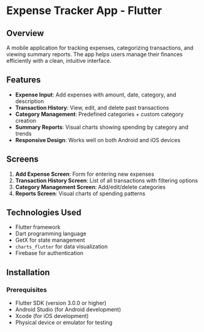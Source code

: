 # Expense Tracker App - Flutter

## Overview
A mobile application for tracking expenses, categorizing transactions, and viewing summary reports. The app helps users manage their finances efficiently with a clean, intuitive interface.

## Features
- **Expense Input**: Add expenses with amount, date, category, and description
- **Transaction History**: View, edit, and delete past transactions
- **Category Management**: Predefined categories + custom category creation
- **Summary Reports**: Visual charts showing spending by category and trends
- **Responsive Design**: Works well on both Android and iOS devices

## Screens
1. **Add Expense Screen**: Form for entering new expenses
2. **Transaction History Screen**: List of all transactions with filtering options
3. **Category Management Screen**: Add/edit/delete categories
4. **Reports Screen**: Visual charts of spending patterns

## Technologies Used
- Flutter framework
- Dart programming language
- GetX for state management
- `charts_flutter` for data visualization
- Firebase for authentication

## Installation

### Prerequisites
- Flutter SDK (version 3.0.0 or higher)
- Android Studio (for Android development)
- Xcode (for iOS development)
- Physical device or emulator for testing
